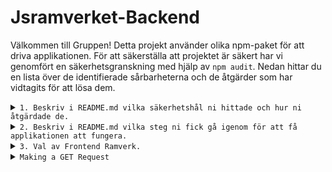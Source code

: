 # Jsramverket-Backend

Välkommen till Gruppen! Detta projekt använder olika npm-paket för att driva applikationen. För att säkerställa att projektet är säkert har vi genomfört en säkerhetsgranskning med hjälp av `npm audit`. Nedan hittar du en lista över de identifierade sårbarheterna och de åtgärder som har vidtagits för att lösa dem.

<details> 
 <summary><code>1. Beskriv i README.md vilka säkerhetshål ni hittade och hur ni åtgärdade de.</code></summary>

## Identifierade sårbarheter

### 1. Debug (Hög allvarlighet)

-   **Sårbarhet:** Ineffektiv komplexitet i reguljära uttryck
-   **Beskrivning:** Debug-paketet lider av en sårbarhet som rör ineffektivitet i reguljära uttryck, vilket kan leda till en form av "Regular Expression Denial of Service".
-   **Åtgärd:** Debug har uppgraderats till en säker version.

### 2. Fresh (Hög allvarlighet)

-   **Sårbarhet:** Regular Expression Denial of Service i Fresh
-   **Beskrivning:** Fresh-paketet lider av en sårbarhet kopplad till reguljära uttryck, som potentiellt kan utnyttjas för en "Regular Expression Denial of Service" attack.
-   **Åtgärd:** Uppdatering till en säker version via `npm audit fix`.

### 3. Mime (Måttlig allvarlighet)

-   **Sårbarhet:** Regular Expression Denial of Service i Mime
-   **Beskrivning:** Mime-paketet lider av en sårbarhet relaterad till reguljära uttryck, vilket kan resultera i en "Regular Expression Denial of Service" vid hantering av osäkert användarinmat.
-   **Åtgärd:** Åtgärdat genom att uppgradera till en säker version.

### 4. MS (Måttlig allvarlighet)

-   **Sårbarhet:** Ineffektiv komplexitet i reguljära uttryck i MS-paketet
-   **Beskrivning:** MS-paketet lider av en sårbarhet relaterad till ineffektiv komplexitet i reguljära uttryck, vilket kan utnyttjas för en form av attack.
-   **Åtgärd:** Åtgärdat genom att uppgradera till en säker version.

### 5. Node-fetch (Hög allvarlighet)

-   **Sårbarhet:** Exponering av känslig information till obehörig aktör i node-fetch
-   **Beskrivning:** Node-fetch-paketet lider av en sårbarhet som kan resultera i exponering av känslig information till en obehörig aktör.
-   **Åtgärd:** Åtgärdat genom att uppgradera till en säker version.

### 6. QS (Hög allvarlighet)

-   **Sårbarhet:** Prototypföroreningsskyddsbrott i QS
-   **Beskrivning:** QS-paketet lider av en sårbarhet relaterad till prototypförorening, som kan möjliggöra en attack.
-   **Åtgärd:** Åtgärdat genom att köra `npm audit fix`.

### 7. Semver (Måttlig allvarlighet)

-   **Sårbarhet:** Regular Expression Denial of Service i Semver
-   **Beskrivning:** Semver-paketet lider av en sårbarhet kopplad till reguljära uttryck, som kan potentiellt utnyttjas för en attack.
-   **Åtgärd:** Åtgärdat genom att uppgradera till en säker version.

## Åtgärdsåtgärder

För att lösa dessa sårbarheter har vi vidtagit följande åtgärder:

-   Uppgraderat sårbara paket till säkra versioner.
-   Använt `npm audit fix` för att automatiskt uppdatera vissa beroenden.
-   Utfört manuell kodändring för att undvika sårbarheter i vissa fall.

## Instruktioner för användare och utvecklare

1. Kör `npm audit fix` för att automatiskt åtgärda sårbarheter.
 </details>

<details> 
 <summary><code>2. Beskriv i README.md vilka steg ni fick gå igenom för att få applikationen att fungera.</code></summary>

## Trafikverkets API nyckel

För att starta applikationen behövde vi fixa en egen API nyckel från Trafikverket. Vi lade den i en .env fil och exkluderade den från GitHub eftersom den typen av information anses vara känslig.

## Databas

Dessutom behövde vi köra en migration för att skapa tabellen "trains" i databasen.

## Favicon

Vi var också tvungna att lägga till en favicon bild så att frontend delen av applikationen skulle fungera utan några fel.

 </details>

<details> 
 <summary><code>3. Val av Frontend Ramverk.</code></summary>
 - React

 </details>

 <details>
 <summary><code>Making a GET Request</code></summary>
To retrieve ticket information, follow these steps:

**Request Method:** Use the GET method.

**Endpoint:** Send the GET request to `http://localhost:1337/tickets`.

**Response:** You will receive a JSON response containing a list of ticket data. Each ticket object includes fields such as `id`, `code`, `trainnumber`, and `traindate`. Here's an example response:

```json
[
	{
		"id": "11239vjasd0912",
		"code": "ABC123",
		"trainnumber": "12345",
		"traindate": "2023-09-10"
	},
	{
		"id": "2asdajsdj21212",
		"code": "XYZ456",
		"trainnumber": "67890",
		"traindate": "2023-09-11"
	}
]
```

 </details>
